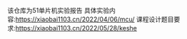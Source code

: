 该仓库为51单片机实验报告
具体实验内容:https://xiaobai1103.cn/2022/04/06/mcu/ 
课程设计题目要求:https://xiaobai1103.cn/2022/05/28/keshe
